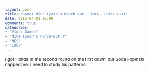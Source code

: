 ```yaml
---
layout: post
title: "Game: Mike Tyson's Punch-Out!! (NES, 1987) (11)"
date: 2012-04-01 00:00
comments: true
categories:
- "Video Games"
- "Mike Tyson's Punch-Out!!"
- "NES"
- "1987"
---
```


I got Honda in the second round on the first down, but Soda
Popinski napped me. I need to study his patterns.
